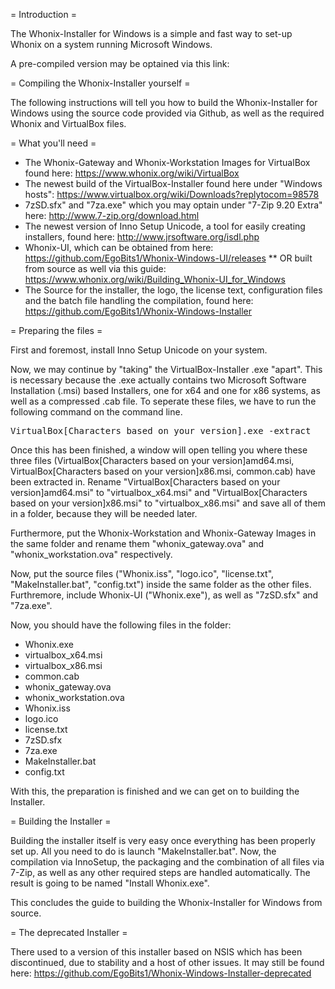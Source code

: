 = Introduction =

The Whonix-Installer for Windows is a simple and fast way to set-up Whonix on a system running Microsoft Windows.

A pre-compiled version may be optained via this link: 

= Compiling the Whonix-Installer yourself =

The following instructions will tell you how to build the Whonix-Installer for Windows using the source code provided via Github, as well as the required Whonix and VirtualBox files.

= What you'll need =

* The Whonix-Gateway and Whonix-Workstation Images for VirtualBox found here: https://www.whonix.org/wiki/VirtualBox
* The newest build of the VirtualBox-Installer found here under "Windows hosts": https://www.virtualbox.org/wiki/Downloads?replytocom=98578
* 7zSD.sfx" and "7za.exe" which you may optain under "7-Zip 9.20 Extra" here: http://www.7-zip.org/download.html
* The newest version of Inno Setup Unicode, a tool for easily creating installers, found here: http://www.jrsoftware.org/isdl.php
* Whonix-UI, which can be obtained from here: https://github.com/EgoBits1/Whonix-Windows-UI/releases
** OR built from source as well via this guide: https://www.whonix.org/wiki/Building_Whonix-UI_for_Windows
* The Source for the installer, the logo, the license text, configuration files and the batch file handling the compilation, found here: https://github.com/EgoBits1/Whonix-Windows-Installer

= Preparing the files =

First and foremost, install Inno Setup Unicode on your system.

Now, we may continue by "taking" the VirtualBox-Installer .exe "apart". This is necessary because the .exe actually contains two Microsoft Software Installation (.msi) based Installers, one for x64 and one for x86 systems, as well as a compressed .cab file. To seperate these files, we have to run the following command on the command line.

<pre>
VirtualBox[Characters based on your version].exe -extract
</pre>

Once this has been finished, a window will open telling you where these three files (VirtualBox[Characters based on your version]amd64.msi, VirtualBox[Characters based on your version]x86.msi, common.cab) have been extracted in. Rename "VirtualBox[Characters based on your version]amd64.msi" to "virtualbox_x64.msi" and "VirtualBox[Characters based on your version]x86.msi" to "virtualbox_x86.msi" and save all of them in a folder, because they will be needed later.

Furthermore, put the Whonix-Workstation and Whonix-Gateway Images in the same folder and rename them "whonix_gateway.ova" and "whonix_workstation.ova" respectively.

Now, put the source files ("Whonix.iss", "logo.ico", "license.txt", "MakeInstaller.bat", "config.txt") inside the same folder as the other files. Furthremore, include Whonix-UI ("Whonix.exe"), as well as "7zSD.sfx" and "7za.exe".

Now, you should have the following files in the folder:

* Whonix.exe
* virtualbox_x64.msi
* virtualbox_x86.msi
* common.cab
* whonix_gateway.ova
* whonix_workstation.ova
* Whonix.iss
* logo.ico
* license.txt
* 7zSD.sfx
* 7za.exe
* MakeInstaller.bat
* config.txt

With this, the preparation is finished and we can get on to building the Installer.

= Building the Installer =

Building the installer itself is very easy once everything has been properly set up. All you need to do is launch "MakeInstaller.bat". Now, the compilation via InnoSetup, the packaging and the combination of all files via 7-Zip, as well as any other required steps are handled automatically. The result is going to be named "Install Whonix.exe".

This concludes the guide to building the Whonix-Installer for Windows from source.

= The deprecated Installer =

There used to a version of this installer based on NSIS which has been discontinued, due to stability and a host of other issues. It may still be found here: https://github.com/EgoBits1/Whonix-Windows-Installer-deprecated
